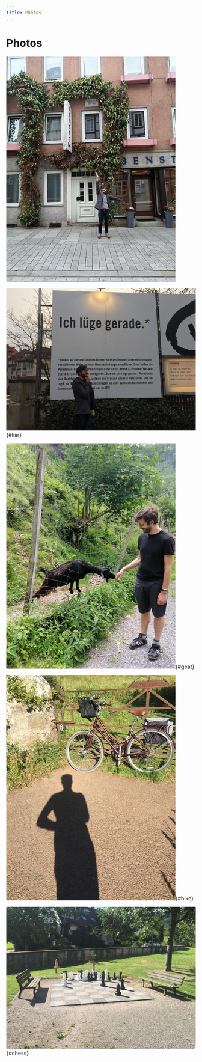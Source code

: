 ```yaml
---
title: Photos
...
```


# Photos

![In which I visit Frege's student apartment](./lib/img/FregesWohnung.jpg)

![In which I consider the Liar as theater](./lib/img/LiarParadox.jpg){#liar}

![In which I have made a friend](./lib/img/TheGoat.jpg){#goat}

![In which I congratulate myself for hauling it over the gate](lib/img/BikeAtTheLaw.jpg){#bike}

![In which I have lost again](lib/img/BigChess.jpg){#chess}
